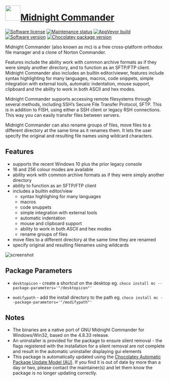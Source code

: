 # [<img src="https://cdn.jsdelivr.net/gh/dgalbraith/chocolatey-packages@ec1652f85e86682fba61efdbeb5a556dd6ad0284/icons/mc.png<" width="48" height="48"/>Midnight Commander](https://community.chocolatey.org/packages/mc)

[![Software license](https://img.shields.io/badge/License-GPLv3-blue.svg)](https://github.com/adamyg/mcwin32/blob/master/mcsrc/doc/COPYING)
[![Maintenance status](https://img.shields.io/badge/maintained%3F-yes-green.svg)](https://gitHub.com/dgalbraith/chocolatey-packages/graphs/commit-activity)
[![AppVeyor build](https://img.shields.io/appveyor/ci/dgalbraith/chocolatey-packages)](https://ci.appveyor.com/project/dgalbraith/chocolatey-packages)
[![Software version](https://img.shields.io/badge/Source-v4.8.33.236-blue.svg)](https://github.com/adamyg/mcwin32)
[![Chocolatey package version](https://img.shields.io/chocolatey/v/mc?label=Chocolatey)](https://chocolatey.org/packages/mc)

Midnight Commander (also known as mc) is a free cross-platform orthodox file manager and a clone of Norton Commander.

Features include the ability work with common archive formats as if they were simply another directory, and to function as an SFTP/FTP client. Midnight Commander also includes an builtin editor/viewer, features include syntax highlighting for many languages, macros, code snippets, simple integration with external tools, automatic indentation, mouse support, clipboard and the ability to work in both ASCII and hex modes.

Midnight Commander supports accessing remote filesystems through several methods, including SSH’s Secure File Transfer Protocol, SFTP. This is in addition to FISH, using either a SSH client or legacy RSH connections. This way you can easily transfer files between servers.

Midnight Commander can also rename groups of files, move files to a different directory at the same time as it renames them. It lets the user specify the original and resulting file names using wildcard characters.

## Features

* supports the recent Windows 10 plus the prior legacy console
* 16 and 256 colour modes are available
* ability work with common archive formats as if they were simply another directory
* ability to function as an SFTP/FTP client
* includes a builtin editor/view
  * syntax highlighing for many languages
  * macros
  * code snuppets
  * simple integration with external tools
  * automatic indentation
  * mouse and clipboard support
  * ability to work in both ASCII and hex modes
  * rename groups of files
* move files to a different directory at the same time they are renamed
* specify original and resulting filenames using wildcards

![screenshot](https://cdn.jsdelivr.net/gh/dgalbraith/chocolatey-packages@48b2855247b0e422e994f50e85b9bf8c8ca98c79/automatic/mc/screenshot.png)

## Package Parameters

* `desktopicon` - create a shortcut on the desktop eg. `choco install mc --package-parameters='"/desktopicon"'`

* `modifypath` - add the install directory to the path eg. `choco install mc --package-parameters='"/modifypath"'`

## Notes

* The binaries are a native port of GNU Midnight Commander for Windows/Win32, based on the 4.8.33 release.
* An uninstaller is provided for the package to ensure silent removal - the flags registered with the installation for a silent removal are not complete
  and result in the automatic uninstaller displaying gui elements
* This package is automatically updated using the [Chocolatey Automatic Package Update Model (AU)](https://github.com/majkinetor/au/blob/master/README.md).
  If you find it is out of date by more than a day or two, please contact the maintainer(s) and let them know the package is no longer updating correctly.

